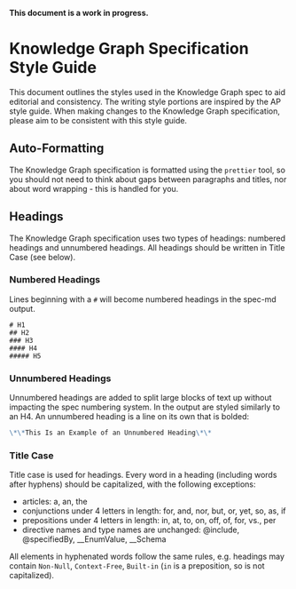 **This document is a work in progress.**

# Knowledge Graph Specification Style Guide

This document outlines the styles used in the Knowledge Graph spec to aid
editorial and consistency. The writing style portions are inspired by the AP
style guide. When making changes to the Knowledge Graph specification, please
aim to be consistent with this style guide.

## Auto-Formatting

The Knowledge Graph specification is formatted using the `prettier` tool, so you
should not need to think about gaps between paragraphs and titles, nor about
word wrapping - this is handled for you.

## Headings

The Knowledge Graph specification uses two types of headings: numbered headings
and unnumbered headings. All headings should be written in Title Case (see
below).

### Numbered Headings

Lines beginning with a `#` will become numbered headings in the spec-md output.

```
# H1
## H2
### H3
#### H4
##### H5
```

### Unnumbered Headings

Unnumbered headings are added to split large blocks of text up without impacting
the spec numbering system. In the output are styled similarly to an H4. An
unnumbered heading is a line on its own that is bolded:

```md
\*\*This Is an Example of an Unnumbered Heading\*\*
```

### Title Case

Title case is used for headings. Every word in a heading (including words after
hyphens) should be capitalized, with the following exceptions:

- articles: a, an, the
- conjunctions under 4 letters in length: for, and, nor, but, or, yet, so, as,
  if
- prepositions under 4 letters in length: in, at, to, on, off, of, for, vs., per
- directive names and type names are unchanged: @include, @specifiedBy,
  \_\_EnumValue, \_\_Schema

All elements in hyphenated words follow the same rules, e.g. headings may
contain `Non-Null`, `Context-Free`, `Built-in` (`in` is a preposition, so is not
capitalized).
